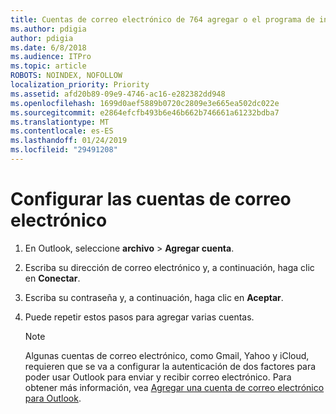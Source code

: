 ```yaml
---
title: Cuentas de correo electrónico de 764 agregar o el programa de instalación
ms.author: pdigia
author: pdigia
ms.date: 6/8/2018
ms.audience: ITPro
ms.topic: article
ROBOTS: NOINDEX, NOFOLLOW
localization_priority: Priority
ms.assetid: afd20b89-09e9-4746-ac16-e282382dd948
ms.openlocfilehash: 1699d0aef5889b0720c2809e3e665ea502dc022e
ms.sourcegitcommit: e2864efcfb493b6e46b662b746661a61232bdba7
ms.translationtype: MT
ms.contentlocale: es-ES
ms.lasthandoff: 01/24/2019
ms.locfileid: "29491208"
---
```

# <a name="setup-email-accounts"></a>Configurar las cuentas de correo electrónico

1. En Outlook, seleccione **archivo** \> **Agregar cuenta**.
    
2. Escriba su dirección de correo electrónico y, a continuación, haga clic en **Conectar**.
    
3. Escriba su contraseña y, a continuación, haga clic en **Aceptar**.
    
4. Puede repetir estos pasos para agregar varias cuentas.
    
    > [!NOTE]
    > Algunas cuentas de correo electrónico, como Gmail, Yahoo y iCloud, requieren que se va a configurar la autenticación de dos factores para poder usar Outlook para enviar y recibir correo electrónico. Para obtener más información, vea [Agregar una cuenta de correo electrónico para Outlook](https://support.office.com/article/6e27792a-9267-4aa4-8bb6-c84ef146101b.aspx). 
  

